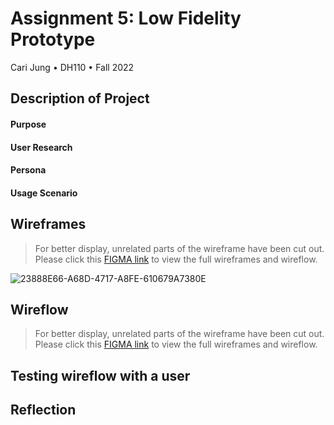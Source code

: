 
# Assignment 5: Low Fidelity Prototype
Cari Jung • DH110 • Fall 2022

## Description of Project
#### Purpose
#### User Research
#### Persona
#### Usage Scenario

## Wireframes
> For better display, unrelated parts of the wireframe have been cut out. Please click this [FIGMA link](https://www.figma.com/file/h1J1kSKaf4u5o7sNmk0vFV/DH-110-Assignment-5%3A-Low-Fidelity-Prototype?node-id=0%3A1) to view the full wireframes and wireflow.

![23888E66-A68D-4717-A8FE-610679A7380E](https://user-images.githubusercontent.com/114601962/199385853-29f55672-e541-4557-b9df-ef67cfbd81f7.jpeg)

## Wireflow
> For better display, unrelated parts of the wireframe have been cut out. Please click this [FIGMA link](https://www.figma.com/file/h1J1kSKaf4u5o7sNmk0vFV/DH-110-Assignment-5%3A-Low-Fidelity-Prototype?node-id=0%3A1) to view the full wireframes and wireflow.

## Testing wireflow with a user

## Reflection
